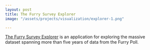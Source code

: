 ```yaml
---
layout: post
title: The Furry Survey Explorer
image: "/assets/projects/visualization/explorer-1.png"

---
```


[The Furry Survey Explorer](http://vis.adjectivespecies.com/furrysurvey/explorer) is an application for exploring the massive dataset spanning more than five years of data from the Furry Poll.
